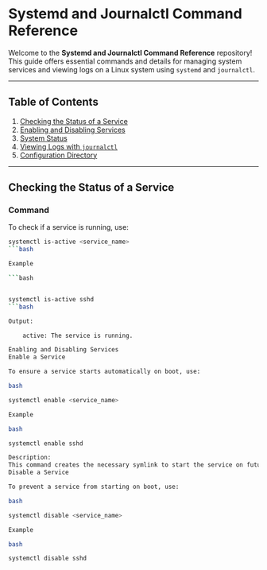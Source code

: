 

# Systemd and Journalctl Command Reference

Welcome to the **Systemd and Journalctl Command Reference** repository! This guide offers essential commands and details for managing system services and viewing logs on a Linux system using `systemd` and `journalctl`.

---

## Table of Contents

1. [Checking the Status of a Service](#checking-the-status-of-a-service)
2. [Enabling and Disabling Services](#enabling-and-disabling-services)
3. [System Status](#system-status)
4. [Viewing Logs with `journalctl`](#viewing-logs-with-journalctl)
5. [Configuration Directory](#configuration-directory)

---

## Checking the Status of a Service

### Command
To check if a service is running, use:
```bash
systemctl is-active <service_name>
```bash

Example

```bash


systemctl is-active sshd
```bash

Output:

    active: The service is running.

Enabling and Disabling Services
Enable a Service

To ensure a service starts automatically on boot, use:

bash

systemctl enable <service_name>

Example

bash

systemctl enable sshd

Description:
This command creates the necessary symlink to start the service on future boots.
Disable a Service

To prevent a service from starting on boot, use:

bash

systemctl disable <service_name>

Example

bash

systemctl disable sshd
